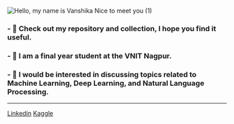 ![Hello, my name is Vanshika  Nice to meet you  (1)](https://user-images.githubusercontent.com/67424390/210377046-bfbc9207-dd94-4160-ab7a-34d11baba998.png)

### - 💫 Check out my repository and collection, I hope you find it useful.
### - 📍  I am a final year student at the VNIT Nagpur. 
### - 💭 I would be interested in discussing topics related to Machine Learning, Deep Learning, and Natural Language Processing.    

---
[Linkedin](https://www.linkedin.com/in/vanshikagupta-/) 
[Kaggle](https://www.kaggle.com/vanshikagupta1136)


<!--
**vg11072001/vg11072001** is a ✨ _special_ ✨ repository because its `README.md` (this file) appears on your GitHub profile.

Here are some ideas to get you started:
- 🔭 I’m currently working on ...
- 🌱 I’m currently learning ...
- 👯 I’m looking to collaborate on ...
- 🤔 I’m looking for help with ...
- 💬 Ask me about ...
- 📫 How to reach me: ...
- 😄 Pronouns: ...
- ⚡ Fun fact: ...

-->

